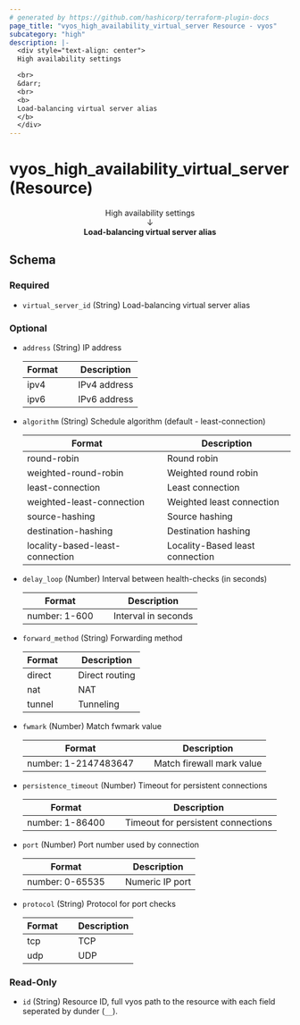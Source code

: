 ```yaml
---
# generated by https://github.com/hashicorp/terraform-plugin-docs
page_title: "vyos_high_availability_virtual_server Resource - vyos"
subcategory: "high"
description: |-
  <div style="text-align: center">
  High availability settings

  <br>
  &darr;
  <br>
  <b>
  Load-balancing virtual server alias
  </b>
  </div>
---
```


# vyos_high_availability_virtual_server (Resource)

<div style="text-align: center">
High availability settings

<br>
&darr;
<br>
<b>
Load-balancing virtual server alias
</b>
</div>



<!-- schema generated by tfplugindocs -->
## Schema

### Required

- `virtual_server_id` (String) Load-balancing virtual server alias

### Optional

- `address` (String) IP address

    |  Format &emsp; | Description  |
    |----------|---------------|
    |  ipv4  &emsp; |  IPv4 address  |
    |  ipv6  &emsp; |  IPv6 address  |
- `algorithm` (String) Schedule algorithm (default - least-connection)

    |  Format &emsp; | Description  |
    |----------|---------------|
    |  round-robin  &emsp; |  Round robin  |
    |  weighted-round-robin  &emsp; |  Weighted round robin  |
    |  least-connection  &emsp; |  Least connection  |
    |  weighted-least-connection  &emsp; |  Weighted least connection  |
    |  source-hashing  &emsp; |  Source hashing  |
    |  destination-hashing  &emsp; |  Destination hashing  |
    |  locality-based-least-connection  &emsp; |  Locality-Based least connection  |
- `delay_loop` (Number) Interval between health-checks (in seconds)

    |  Format &emsp; | Description  |
    |----------|---------------|
    |  number: 1-600  &emsp; |  Interval in seconds  |
- `forward_method` (String) Forwarding method

    |  Format &emsp; | Description  |
    |----------|---------------|
    |  direct  &emsp; |  Direct routing  |
    |  nat  &emsp; |  NAT  |
    |  tunnel  &emsp; |  Tunneling  |
- `fwmark` (Number) Match fwmark value

    |  Format &emsp; | Description  |
    |----------|---------------|
    |  number: 1-2147483647  &emsp; |  Match firewall mark value  |
- `persistence_timeout` (Number) Timeout for persistent connections

    |  Format &emsp; | Description  |
    |----------|---------------|
    |  number: 1-86400  &emsp; |  Timeout for persistent connections  |
- `port` (Number) Port number used by connection

    |  Format &emsp; | Description  |
    |----------|---------------|
    |  number: 0-65535  &emsp; |  Numeric IP port  |
- `protocol` (String) Protocol for port checks

    |  Format &emsp; | Description  |
    |----------|---------------|
    |  tcp  &emsp; |  TCP  |
    |  udp  &emsp; |  UDP  |

### Read-Only

- `id` (String) Resource ID, full vyos path to the resource with each field seperated by dunder (`__`).
